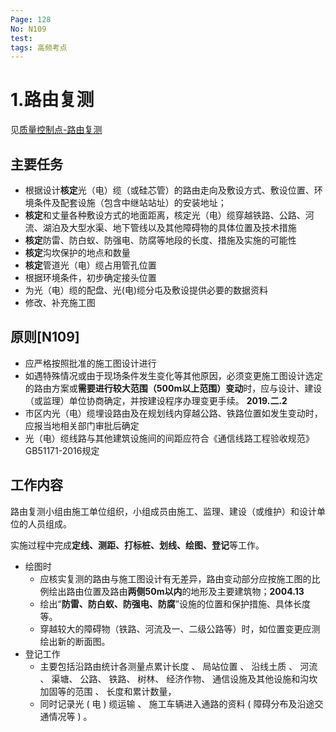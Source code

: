 ```yaml
---
Page: 128
No: N109
test: 
tags: 高频考点
---
```

# 1.路由复测
见[质量控制点-路由复测](../../../3.施工管理/4.质量管理/3.质量控制点/2.线路工程/01.路由复测)

## 主要任务
- 根据设计**核定**光（电）缆（或硅芯管）的路由走向及敷设方式、敷设位置、环境条件及配套设施（包含中继站站址）的安装地址；
- **核定**和丈量各种敷设方式的地面距离，核定光（电）缆穿越铁路、公路、河流、湖泊及大型水渠、地下管线以及其他障碍物的具体位置及技术措施
- **核定**防雷、防白蚁、防强电、防腐等地段的长度、措施及实施的可能性
- **核定**沟坎保护的地点和数量
- **核定**管道光（电）缆占用管孔位置
- 根据环境条件，初步确定接头位置
- 为光（电）缆的配盘、光(电)缆分屯及敷设提供必要的数据资料
- 修改、补充施工图

## 原则[N109]
- 应严格按照批准的施工图设计进行
- 如遇特殊情况或由于现场条件发生变化等其他原因，必须变更施工图设计选定的路由方案或**需要进行较大范围（500m以上范围）变动**时，应与设计、建设（或监理）单位协商确定，并按建设程序办理变更手续。 **2019.二.2**
- 市区内光（电）缆埋设路由及在规划线内穿越公路、铁路位置如发生变动时，应报当地相关部门审批后确定
- 光（电）缆线路与其他建筑设施间的间距应符合《通信线路工程验收规范》GB51171-2016规定

## 工作内容
路由复测小组由施工单位组织，小组成员由施工、监理、建设（或维护）和设计单位的人员组成。

实施过程中完成**定线、测距、打标桩、划线、绘图、登记**等工作。
- 绘图时
    - 应核实复测的路由与施工图设计有无差异，路由变动部分应按施工图的比例绘出路由位置及路由**两侧50m以内**的地形及主要建筑物；**2004.13**
    - 绘出“**防雷、防白蚁、防强电、防腐**”设施的位置和保护措施、具体长度等。
    - 穿越较大的障碍物（铁路、河流及一、二级公路等）时，如位置变更应测绘出新的断面图。
- 登记工作
    - 主要包括沿路由统计各测量点累计长度 、 局站位置 、 沿线土质 、 河流 、 渠塘、 公路、 铁路、 树林、 经济作物、 通信设施及其他设施和沟坎加固等的范围 、 长度和累计数量，
    - 同时记录光 ( 电 ) 缆运输 、 施工车辆进入通路的资料 ( 障碍分布及沿途交通情况等 ) 。
